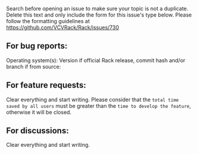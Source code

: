 Search before opening an issue to make sure your topic is not a duplicate. Delete this text and only include the form for this issue's type below. Please follow the formatting guidelines at https://github.com/VCVRack/Rack/issues/730

## For bug reports:

Operating system(s):
Version if official Rack release, commit hash and/or branch if from source:

## For feature requests:

Clear everything and start writing. Please consider that the `total time saved by all users` must be greater than the `time to develop the feature`, otherwise it will be closed.

## For discussions:

Clear everything and start writing.
